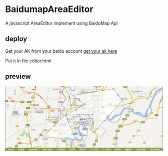 # BaidumapAreaEditor
A javascript AreaEditor implement using BaiduMap Api 

## deploy

Get your AK from your baidu account [get your ak here](http://lbsyun.baidu.com/apiconsole/key)

Put it in file editor.html


## preview

![image](https://github.com/slankka/BaidumapAreaEditor/blob/master/area_editor.jpg)